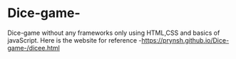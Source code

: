 # Dice-game-
Dice-game without any frameworks only using HTML,CSS and basics of javaScript.
Here is the website for reference -https://prynsh.github.io/Dice-game-/dicee.html
